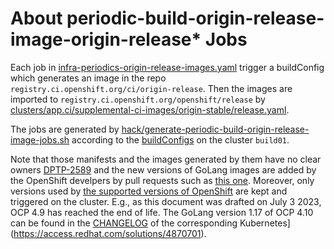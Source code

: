 # About periodic-build-origin-release-image-origin-release* Jobs

Each job in [infra-periodics-origin-release-images.yaml](infra-periodics-origin-release-images.yaml) trigger a buildConfig which
generates an image in the repo `registry.ci.openshift.org/ci/origin-release`.
Then the images are imported to `registry.ci.openshift.org/openshift/release` by [clusters/app.ci/supplemental-ci-images/origin-stable/release.yaml](../../clusters/app.ci/supplemental-ci-images/origin-stable/release.yaml).

The jobs are generated by [hack/generate-periodic-build-origin-release-image-jobs.sh](../../hack/generate-periodic-build-origin-release-image-jobs.sh)
according to the [buildConfigs](../../clusters/build-clusters/01_cluster/ci/_origin-release-build) on the cluster `build01`.

Note that those manifests and the images generated by them have no clear owners [DPTP-2589](https://issues.redhat.com/browse/DPTP-2589) and the new versions of GoLang images are added by the OpenShift develpers by pull requests such as [this one](https://github.com/openshift/release/pull/35192/files). Moreover, only versions used by [the supported versions of OpenShift](https://access.redhat.com/support/policy/updates/openshift#ocp4_phases) are kept and triggered on the cluster.
E.g., as this document was drafted on July 3 2023, OCP 4.9 has reached the end of life. 
The GoLang version 1.17 of OCP 4.10 can be found in the [CHANGELOG](https://access.redhat.com/solutions/4870701) of the corresponding Kubernetes](https://access.redhat.com/solutions/4870701).
